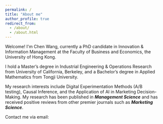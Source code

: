 ```yaml
---
permalink: /
title: "About me"
author_profile: true
redirect_from: 
  - /about/
  - /about.html
---
```


Welcome! I'm Chen Wang, currently a PhD candidate in Innovation & Information Management at the Faculty of Business and Economics, the University of Hong Kong. 

I hold a Master’s degree in Industrial Engineering & Operations Research from University of California, Berkeley, and a Bachelor’s degree in Applied Mathematics from Tongji University.

My research interests include Digital Experimentation Methods (A/B testing), Causal Inference, and the Application of AI in Marketing Decision-Making. My research has been published in ***Management Science*** and has received positive reviews from other premier journals such as ***Marketing Science***.

Contact me via email: [](annacwang@connect.hku.hk)
